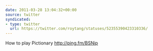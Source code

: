 ```yaml
---
date: 2011-03-28 13:04:32+00:00
source: twitter
syndicated:
- type: twitter
  url: https://twitter.com/roytang/statuses/52355390423310336/
---
```


How to play Pictionary http://ping.fm/BSNip